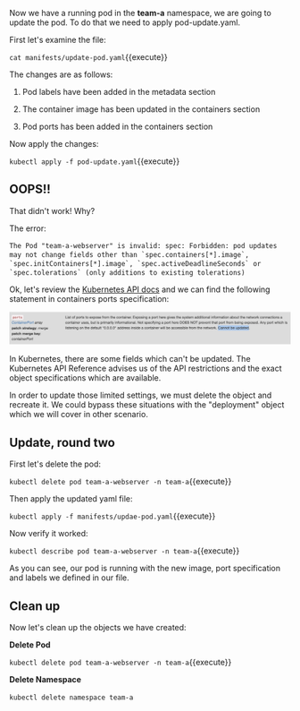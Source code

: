 Now we have a running pod in the **team-a** namespace, we are going to update the pod. To do that we need to apply pod-update.yaml.

First let's examine the file:

``cat manifests/update-pod.yaml``{{execute}}

The changes are as follows:

1. Pod labels have been added in the metadata section

2. The container image has been updated in the containers section

3. Pod ports has been added in the containers section

Now apply the changes:

``kubectl apply -f pod-update.yaml``{{execute}}

## OOPS!!

That didn't work! Why?

The error:

```
The Pod "team-a-webserver" is invalid: spec: Forbidden: pod updates may not change fields other than `spec.containers[*].image`, `spec.initContainers[*].image`, `spec.activeDeadlineSeconds` or `spec.tolerations` (only additions to existing tolerations)
```

Ok, let's review the [Kubernetes API docs](https://kubernetes.io/docs/reference/generated/kubernetes-api/v1.15/#container-v1-core) and we can find the following statement in containers ports specification:

![alt text](https://raw.githubusercontent.com/jameswhinn/katalabs/master/assets/apiRef.png "Port Ref")

In Kubernetes, there are some fields which can't be updated. The Kubernetes API Reference advises us of the API restrictions and the exact object specifications which are available.

In order to update those limited settings, we must delete the object and recreate it. We could bypass these situations with the "deployment" object which we will cover in other scenario.

## Update, round two

First let's delete the pod:

``kubectl delete pod team-a-webserver -n team-a``{{execute}}

Then apply the updated yaml file:

``kubectl apply -f manifests/updae-pod.yaml``{{execute}}

Now verify it worked:

``kubectl describe pod team-a-webserver -n team-a``{{execute}}

As you can see, our pod is running with the new image, port specification and labels we defined in our file.

## Clean up

Now let's clean up the objects we have created:

**Delete Pod**

``kubectl delete pod team-a-webserver -n team-a``{{execute}}

**Delete Namespace**

``kubectl delete namespace team-a``